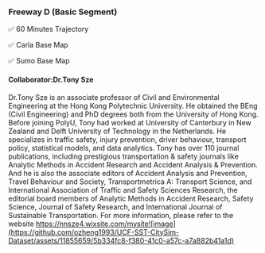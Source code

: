 ### Freeway D (Basic Segment)

:white_check_mark:  60 Minutes Trajectory

:white_check_mark:  Carla Base Map

:white_check_mark:  Sumo Base Map


#### Collaborator:Dr.Tony Sze


Dr.Tony Sze is an associate professor of Civil and Environmental Engineering at the Hong Kong Polytechnic University. He obtained the BEng (Civil Engineering) and PhD degrees both from the University of Hong Kong. Before joining PolyU, Tony had worked at University of Canterbury in New Zealand and Delft University of Technology in the Netherlands. He specializes in traffic safety, injury prevention, driver behaviour, transport policy, statistical models, and data analytics. Tony has over 110 journal publications, including prestigious transportation & safety journals like Analytic Methods in Accident Research and Accident Analysis & Prevention. And he is also the associate editors of Accident Analysis and Prevention, Travel Behaviour and Society, Transportmetrica A: Transport Science, and International Association of Traffic and Safety Sciences Research, the editorial board members of Analytic Methods in Accident Research, Safety Science, Journal of Safety Research, and International Journal of Sustainable Transportation. For more information, please refer to the website https://nnsze4.wixsite.com/mysite![image](https://github.com/ozheng1993/UCF-SST-CitySim-Dataset/assets/11855659/5b334fc8-f380-41c0-a57c-a7a882b41a1d)
